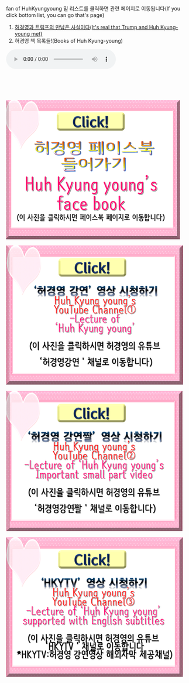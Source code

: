 <br>
fan of HuhKyungyoung
<html>
<body>
밑 리스트를 클릭하면 관련 페이지로 이동됩니다(If you click bottom list, you can go that's page)
<ol>
  <li><a href="hky2_트럼프증거_텍스트.html" target="_blank">허경영과 트럼프의 만남은 사실이다(It's real that Trump and Huh Kyung-young met)</a></li>
  <li>허경영 책 목록들!(Books of Huh Kyung-young)</li>
</ol>
  <audio src="m-flo_Miss You.mp3" controls autoplay></audio>

<body background="배경수정3.png">
<br><br><br><br><br>

<a href="https://ko-kr.facebook.com/unhky/" target="_blank"><img src="허경영페이스북 클릭.png"></a>

<a href="https://www.youtube.com/channel/UCg3wU-Y3Aq8-0UAqYjXMCnw" target="_blank"><img src="허경영강연 클릭.png"></a>

<a href="https://www.youtube.com/channel/UCA7LZMILVfSYGwHU7Cj3g6Q" target="_blank"><img src="허경영강연짤 클릭.png"></a>

<a href="https://www.youtube.com/channel/UCy3eNixQgJld165YDfRDRZg" target="_blank"><img src="HKYTV 클릭.png"></a>


</body>

